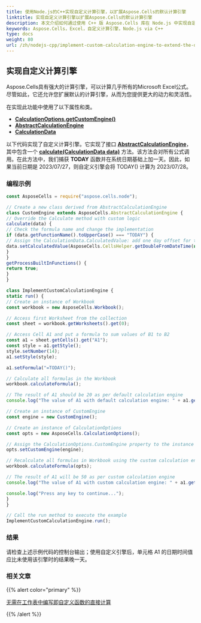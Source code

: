 ```yaml
---
title: 使用Node.js的C++实现自定义计算引擎，以扩展Aspose.Cells的默认计算引擎
linktitle: 实现自定义计算引擎以扩展Aspose.Cells的默认计算引擎
description: 本文介绍如何通过使用 C++ 版 Aspose.Cells 库在 Node.js 中实现自定义计算引擎，从而扩展默认的计算引擎。加载现有的 Excel 文件或创建新文件，使用提供的方法并保存修改后的 Excel 文件。
keywords: Aspose.Cells，Excel，自定义计算引擎，Node.js via C++
type: docs
weight: 80
url: /zh/nodejs-cpp/implement-custom-calculation-engine-to-extend-the-default-calculation-engine-of-aspose-cells/
---
```


## **实现自定义计算引擎**

Aspose.Cells具有强大的计算引擎，可以计算几乎所有的Microsoft Excel公式。尽管如此，它还允许您扩展默认的计算引擎，从而为您提供更大的动力和灵活性。

在实现此功能中使用了以下属性和类。

- [**CalculationOptions.getCustomEngine()**](https://reference.aspose.com/cells/nodejs-cpp/calculationoptions/#getCustomEngine--)
- [**AbstractCalculationEngine**](https://reference.aspose.com/cells/nodejs-cpp/abstractcalculationengine)
- [**CalculationData**](https://reference.aspose.com/cells/nodejs-cpp/calculationdata)

以下代码实现了自定义计算引擎。它实现了接口 [**AbstractCalculationEngine**](https://reference.aspose.com/cells/nodejs-cpp/abstractcalculationengine)，其中包含一个 [**calculate(CalculationData data)**](https://reference.aspose.com/cells/nodejs-cpp/abstractcalculationengine/#calculate-calculationdata-) 方法。该方法会对所有公式调用。在此方法中，我们捕获 **TODAY** 函数并在系统日期基础上加一天。因此，如果当前日期是 2023/07/27，则自定义引擎会将 TODAY() 计算为 2023/07/28。

### **编程示例**

```javascript
const AsposeCells = require("aspose.cells.node");

// Create a new class derived from AbstractCalculationEngine
class CustomEngine extends AsposeCells.AbstractCalculationEngine {
// Override the Calculate method with custom logic
calculate(data) {
// Check the formula name and change the implementation
if (data.getFunctionName().toUpperCase() === "TODAY") {
// Assign the CalculationData.CalculatedValue: add one day offset for the date
data.setCalculatedValue(AsposeCells.CellsHelper.getDoubleFromDateTime(new Date(), false) + 1.0);
}
}
getProcessBuiltInFunctions() {
return true;
}
}

class ImplementCustomCalculationEngine {
static run() {
// Create an instance of Workbook
const workbook = new AsposeCells.Workbook();

// Access first Worksheet from the collection
const sheet = workbook.getWorksheets().get(0);

// Access Cell A1 and put a formula to sum values of B1 to B2
const a1 = sheet.getCells().get("A1");
const style = a1.getStyle();
style.setNumber(14);
a1.setStyle(style);

a1.setFormula("=TODAY()");

// Calculate all formulas in the Workbook 
workbook.calculateFormula();

// The result of A1 should be 20 as per default calculation engine
console.log("The value of A1 with default calculation engine: " + a1.getStringValue());

// Create an instance of CustomEngine
const engine = new CustomEngine();

// Create an instance of CalculationOptions
const opts = new AsposeCells.CalculationOptions();

// Assign the CalculationOptions.CustomEngine property to the instance of CustomEngine
opts.setCustomEngine(engine);

// Recalculate all formulas in Workbook using the custom calculation engine
workbook.calculateFormula(opts);

// The result of A1 will be 50 as per custom calculation engine
console.log("The value of A1 with custom calculation engine: " + a1.getStringValue());

console.log("Press any key to continue...");
}
}

// Call the run method to execute the example
ImplementCustomCalculationEngine.run();
```

### **结果**

请检查上述示例代码的控制台输出；使用自定义引擎后，单元格 A1 的日期时间值应比未使用该引擎时的结果晚一天。

### **相关文章**

{{% alert color="primary" %}}

[无需在工作表中编写即自定义函数的直接计算](/cells/zh/nodejs-cpp/direct-calculation-of-custom-function-without-writing-it-in-a-worksheet/)

{{% /alert %}}
